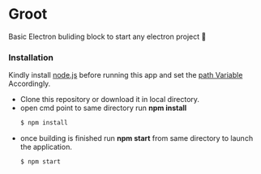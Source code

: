 # Groot
Basic Electron buliding block to start any electron project :grimacing:


### Installation  
Kindly install [node.js](https://nodejs.org/en/download/) before running this app and set the 
[path Variable](https://stackoverflow.com/questions/27864040/fixing-npm-path-in-windows-8-and-10/27864331) Accordingly.

* Clone this repository or download it in local directory.
* open cmd point to  same directory run **npm install** 
  ```bash
  $ npm install 
  ```
* once building is finished run **npm start** from same directory to launch the application.
  ```bash
  $ npm start
  ```
